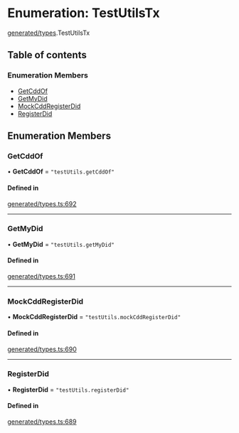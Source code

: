 # Enumeration: TestUtilsTx

[generated/types](../wiki/generated.types).TestUtilsTx

## Table of contents

### Enumeration Members

- [GetCddOf](../wiki/generated.types.TestUtilsTx#getcddof)
- [GetMyDid](../wiki/generated.types.TestUtilsTx#getmydid)
- [MockCddRegisterDid](../wiki/generated.types.TestUtilsTx#mockcddregisterdid)
- [RegisterDid](../wiki/generated.types.TestUtilsTx#registerdid)

## Enumeration Members

### GetCddOf

• **GetCddOf** = ``"testUtils.getCddOf"``

#### Defined in

[generated/types.ts:692](https://github.com/PolymeshAssociation/polymesh-sdk/blob/16e8c2ca/src/generated/types.ts#L692)

___

### GetMyDid

• **GetMyDid** = ``"testUtils.getMyDid"``

#### Defined in

[generated/types.ts:691](https://github.com/PolymeshAssociation/polymesh-sdk/blob/16e8c2ca/src/generated/types.ts#L691)

___

### MockCddRegisterDid

• **MockCddRegisterDid** = ``"testUtils.mockCddRegisterDid"``

#### Defined in

[generated/types.ts:690](https://github.com/PolymeshAssociation/polymesh-sdk/blob/16e8c2ca/src/generated/types.ts#L690)

___

### RegisterDid

• **RegisterDid** = ``"testUtils.registerDid"``

#### Defined in

[generated/types.ts:689](https://github.com/PolymeshAssociation/polymesh-sdk/blob/16e8c2ca/src/generated/types.ts#L689)
